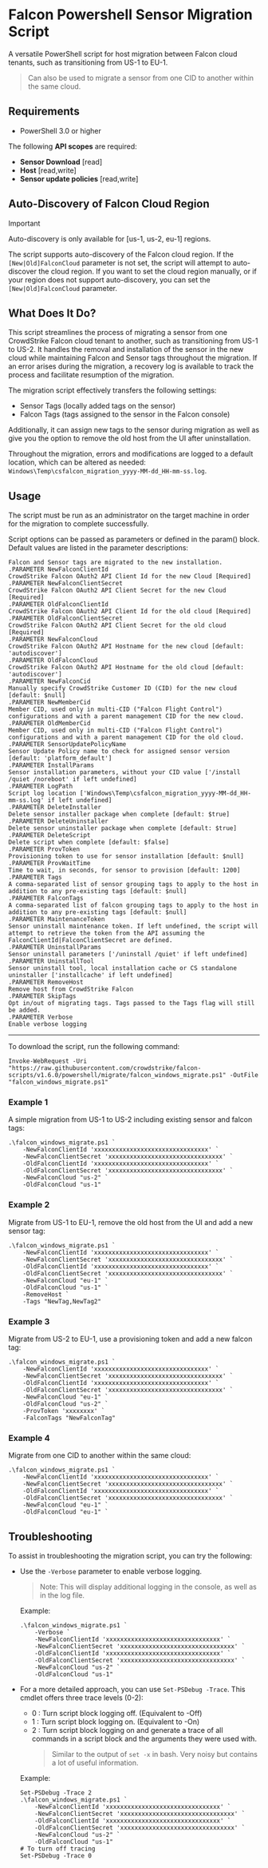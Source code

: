 # Falcon Powershell Sensor Migration Script

A versatile PowerShell script for host migration between Falcon cloud tenants, such as transitioning from US-1 to EU-1.

> Can also be used to migrate a sensor from one CID to another within the same cloud.

## Requirements

- PowerShell 3.0 or higher

The following **API scopes** are required:

- **Sensor Download** [read]
- **Host** [read,write]
- **Sensor update policies** [read,write]

## Auto-Discovery of Falcon Cloud Region

> [!IMPORTANT]
> Auto-discovery is only available for [us-1, us-2, eu-1] regions.

The script supports auto-discovery of the Falcon cloud region. If the `[New|Old]FalconCloud` parameter is not set, the script will attempt to auto-discover the cloud region. If you want to set the cloud region manually, or if your region does not support auto-discovery, you can set the `[New|Old]FalconCloud` parameter.

## What Does It Do?

This script streamlines the process of migrating a sensor from one CrowdStrike Falcon cloud tenant to another, such as transitioning from US-1 to US-2. It handles the removal and installation of the sensor in the new cloud while maintaining Falcon and Sensor tags throughout the migration. If an error arises during the migration, a recovery log is available to track the process and facilitate resumption of the migration.

The migration script effectively transfers the following settings:

- Sensor Tags (locally added tags on the sensor)
- Falcon Tags (tags assigned to the sensor in the Falcon console)

Additionally, it can assign new tags to the sensor during migration as well as give you the option to remove the old host from the UI after uninstallation.

Throughout the migration, errors and modifications are logged to a default location, which can be altered as needed: `Windows\Temp\csfalcon_migration_yyyy-MM-dd_HH-mm-ss.log`.

## Usage

The script must be run as an administrator on the target machine in order for the migration to complete
successfully.

Script options can be passed as parameters or defined in the param() block. Default values are listed in
the parameter descriptions:

```terminal
Falcon and Sensor tags are migrated to the new installation.
.PARAMETER NewFalconClientId
CrowdStrike Falcon OAuth2 API Client Id for the new Cloud [Required]
.PARAMETER NewFalconClientSecret
CrowdStrike Falcon OAuth2 API Client Secret for the new Cloud [Required]
.PARAMETER OldFalconClientId
CrowdStrike Falcon OAuth2 API Client Id for the old cloud [Required]
.PARAMETER OldFalconClientSecret
CrowdStrike Falcon OAuth2 API Client Secret for the old cloud [Required]
.PARAMETER NewFalconCloud
CrowdStrike Falcon OAuth2 API Hostname for the new cloud [default: 'autodiscover']
.PARAMETER OldFalconCloud
CrowdStrike Falcon OAuth2 API Hostname for the old cloud [default: 'autodiscover']
.PARAMETER NewFalconCid
Manually specify CrowdStrike Customer ID (CID) for the new cloud [default: $null]
.PARAMETER NewMemberCid
Member CID, used only in multi-CID ("Falcon Flight Control") configurations and with a parent management CID for the new cloud.
.PARAMETER OldMemberCid
Member CID, used only in multi-CID ("Falcon Flight Control") configurations and with a parent management CID for the old cloud.
.PARAMETER SensorUpdatePolicyName
Sensor Update Policy name to check for assigned sensor version [default: 'platform_default']
.PARAMETER InstallParams
Sensor installation parameters, without your CID value ['/install /quiet /noreboot' if left undefined]
.PARAMETER LogPath
Script log location ['Windows\Temp\csfalcon_migration_yyyy-MM-dd_HH-mm-ss.log' if left undefined]
.PARAMETER DeleteInstaller
Delete sensor installer package when complete [default: $true]
.PARAMETER DeleteUninstaller
Delete sensor uninstaller package when complete [default: $true]
.PARAMETER DeleteScript
Delete script when complete [default: $false]
.PARAMETER ProvToken
Provisioning token to use for sensor installation [default: $null]
.PARAMETER ProvWaitTime
Time to wait, in seconds, for sensor to provision [default: 1200]
.PARAMETER Tags
A comma-separated list of sensor grouping tags to apply to the host in addition to any pre-existing tags [default: $null]
.PARAMETER FalconTags
A comma-separated list of falcon grouping tags to apply to the host in addition to any pre-existing tags [default: $null]
.PARAMETER MaintenanceToken
Sensor uninstall maintenance token. If left undefined, the script will attempt to retrieve the token from the API assuming the FalconClientId|FalconClientSecret are defined.
.PARAMETER UninstallParams
Sensor uninstall parameters ['/uninstall /quiet' if left undefined]
.PARAMETER UninstallTool
Sensor uninstall tool, local installation cache or CS standalone uninstaller ['installcache' if left undefined]
.PARAMETER RemoveHost
Remove host from CrowdStrike Falcon
.PARAMETER SkipTags
Opt in/out of migrating tags. Tags passed to the Tags flag will still be added.
.PARAMETER Verbose
Enable verbose logging
```

----------

To download the script, run the following command:

```pwsh
Invoke-WebRequest -Uri "https://raw.githubusercontent.com/crowdstrike/falcon-scripts/v1.6.0/powershell/migrate/falcon_windows_migrate.ps1" -OutFile "falcon_windows_migrate.ps1"
```

### Example 1

A simple migration from US-1 to US-2 including existing sensor and falcon tags:

```pwsh
.\falcon_windows_migrate.ps1 `
    -NewFalconClientId 'xxxxxxxxxxxxxxxxxxxxxxxxxxxxxxxx' `
    -NewFalconClientSecret 'xxxxxxxxxxxxxxxxxxxxxxxxxxxxxxxx' `
    -OldFalconClientId 'xxxxxxxxxxxxxxxxxxxxxxxxxxxxxxxx' `
    -OldFalconClientSecret 'xxxxxxxxxxxxxxxxxxxxxxxxxxxxxxxx' `
    -NewFalconCloud "us-2" `
    -OldFalconCloud "us-1"
```

### Example 2

Migrate from US-1 to EU-1, remove the old host from the UI and add a new sensor tag:

```pwsh
.\falcon_windows_migrate.ps1 `
    -NewFalconClientId 'xxxxxxxxxxxxxxxxxxxxxxxxxxxxxxxx' `
    -NewFalconClientSecret 'xxxxxxxxxxxxxxxxxxxxxxxxxxxxxxxx' `
    -OldFalconClientId 'xxxxxxxxxxxxxxxxxxxxxxxxxxxxxxxx' `
    -OldFalconClientSecret 'xxxxxxxxxxxxxxxxxxxxxxxxxxxxxxxx' `
    -NewFalconCloud "eu-1" `
    -OldFalconCloud "us-1" `
    -RemoveHost `
    -Tags "NewTag,NewTag2"
```

### Example 3

Migrate from US-2 to EU-1, use a provisioning token and add a new falcon tag:

```pwsh
.\falcon_windows_migrate.ps1 `
    -NewFalconClientId 'xxxxxxxxxxxxxxxxxxxxxxxxxxxxxxxx' `
    -NewFalconClientSecret 'xxxxxxxxxxxxxxxxxxxxxxxxxxxxxxxx' `
    -OldFalconClientId 'xxxxxxxxxxxxxxxxxxxxxxxxxxxxxxxx' `
    -OldFalconClientSecret 'xxxxxxxxxxxxxxxxxxxxxxxxxxxxxxxx' `
    -NewFalconCloud "eu-1" `
    -OldFalconCloud "us-2" `
    -ProvToken 'xxxxxxxx' `
    -FalconTags "NewFalconTag"
```

### Example 4

Migrate from one CID to another within the same cloud:

```pwsh
.\falcon_windows_migrate.ps1 `
    -NewFalconClientId 'xxxxxxxxxxxxxxxxxxxxxxxxxxxxxxxx' `
    -NewFalconClientSecret 'xxxxxxxxxxxxxxxxxxxxxxxxxxxxxxxx' `
    -OldFalconClientId 'xxxxxxxxxxxxxxxxxxxxxxxxxxxxxxxx' `
    -OldFalconClientSecret 'xxxxxxxxxxxxxxxxxxxxxxxxxxxxxxxx' `
    -NewFalconCloud "eu-1" `
    -OldFalconCloud "eu-1" `
```

## Troubleshooting

To assist in troubleshooting the migration script, you can try the following:

- Use the `-Verbose` parameter to enable verbose logging.

  > Note: This will display additional logging in the console, as well as in the log file.

  Example:

    ```pwsh
    .\falcon_windows_migrate.ps1 `
        -Verbose `
        -NewFalconClientId 'xxxxxxxxxxxxxxxxxxxxxxxxxxxxxxxx' `
        -NewFalconClientSecret 'xxxxxxxxxxxxxxxxxxxxxxxxxxxxxxxx' `
        -OldFalconClientId 'xxxxxxxxxxxxxxxxxxxxxxxxxxxxxxxx' `
        -OldFalconClientSecret 'xxxxxxxxxxxxxxxxxxxxxxxxxxxxxxxx' `
        -NewFalconCloud "us-2" `
        -OldFalconCloud "us-1"
    ```

- For a more detailed approach, you can use `Set-PSDebug -Trace`. This cmdlet offers three trace levels (0-2):

  - 0 : Turn script block logging off. (Equivalent to -Off)
  - 1 : Turn script block logging on. (Equivalent to -On)
  - 2 : Turn script block logging on and generate a trace of all commands in a script block and the arguments they were used with.
    > Similar to the output of `set -x` in bash. Very noisy but contains a lot of useful information.

  Example:

    ```pwsh
    Set-PSDebug -Trace 2
    .\falcon_windows_migrate.ps1 `
        -NewFalconClientId 'xxxxxxxxxxxxxxxxxxxxxxxxxxxxxxxx' `
        -NewFalconClientSecret 'xxxxxxxxxxxxxxxxxxxxxxxxxxxxxxxx' `
        -OldFalconClientId 'xxxxxxxxxxxxxxxxxxxxxxxxxxxxxxxx' `
        -OldFalconClientSecret 'xxxxxxxxxxxxxxxxxxxxxxxxxxxxxxxx' `
        -NewFalconCloud "us-2" `
        -OldFalconCloud "us-1"
    # To turn off tracing
    Set-PSDebug -Trace 0
    ```
